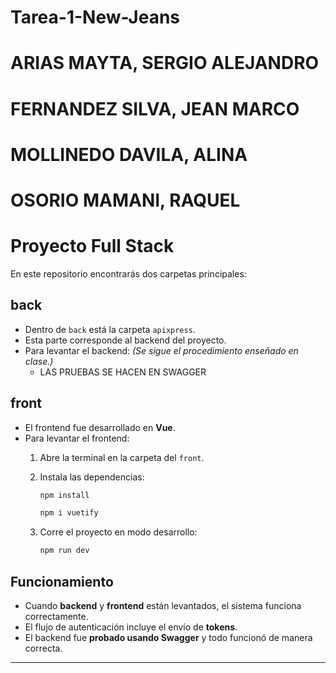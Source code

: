 # Tarea-1-New-Jeans
# ARIAS MAYTA, SERGIO ALEJANDRO
# FERNANDEZ SILVA, JEAN MARCO
# MOLLINEDO DAVILA, ALINA
# OSORIO MAMANI, RAQUEL
# Proyecto Full Stack

En este repositorio encontrarás dos carpetas principales:

## back
- Dentro de `back` está la carpeta `apixpress`.
- Esta parte corresponde al backend del proyecto.
- Para levantar el backend:
  *(Se sigue el procedimiento enseñado en clase.)*
  - LAS PRUEBAS SE HACEN EN SWAGGER

##  front
- El frontend fue desarrollado en **Vue**.
- Para levantar el frontend:
  1. Abre la terminal en la carpeta del `front`.
  2. Instala las dependencias:
     ```bash
     npm install
     ```

     ```bash
     npm i vuetify
     ```
  3. Corre el proyecto en modo desarrollo:
     ```bash
     npm run dev
     ```

##  Funcionamiento
- Cuando **backend** y **frontend** están levantados, el sistema funciona correctamente.
- El flujo de autenticación incluye el envío de **tokens**.
- El backend fue **probado usando Swagger** y todo funcionó de manera correcta.

---
